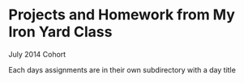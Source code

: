 Projects and Homework from My Iron Yard Class
========
July 2014 Cohort

Each days assignments are in their own subdirectory with a day title
